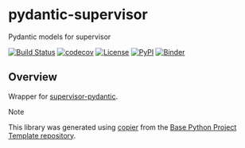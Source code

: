# pydantic-supervisor

Pydantic models for supervisor

[![Build Status](https://github.com/airflow-laminar/pydantic-supervisor/actions/workflows/build.yml/badge.svg?branch=main&event=push)](https://github.com/airflow-laminar/pydantic-supervisor/actions/workflows/build.yml)
[![codecov](https://codecov.io/gh/airflow-laminar/pydantic-supervisor/branch/main/graph/badge.svg)](https://codecov.io/gh/airflow-laminar/pydantic-supervisor)
[![License](https://img.shields.io/github/license/airflow-laminar/pydantic-supervisor)](https://github.com/airflow-laminar/pydantic-supervisor)
[![PyPI](https://img.shields.io/pypi/v/pydantic-supervisor.svg)](https://pypi.python.org/pypi/pydantic-supervisor)
[![Binder](https://mybinder.org/badge_logo.svg)](https://mybinder.org/v2/gh/airflow-laminar/pydantic-supervisor/main?urlpath=lab)

## Overview
Wrapper for [supervisor-pydantic](https://github.com/airflow-laminar/supervisor-pydantic).

> [!NOTE]
> This library was generated using [copier](https://copier.readthedocs.io/en/stable/) from the [Base Python Project Template repository](https://github.com/python-project-templates/base).
